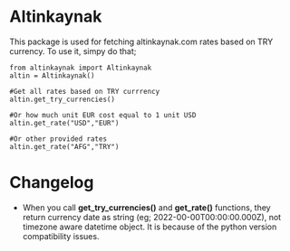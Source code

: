 # Altinkaynak

This package is used for fetching altinkaynak.com rates based on TRY currency.
To use it, simpy do that;
```
from altinkaynak import Altinkaynak
altin = Altinkaynak()

#Get all rates based on TRY currrency
altin.get_try_currencies()

#Or how much unit EUR cost equal to 1 unit USD 
altin.get_rate("USD","EUR")

#Or other provided rates
altin.get_rate("AFG","TRY")
```


# Changelog
* When you call **get_try_currencies()** and **get_rate()** functions, they return currency date as string (eg; 2022-00-00T00:00:00.000Z), not timezone aware datetime object. It is because of the python version compatibility issues.